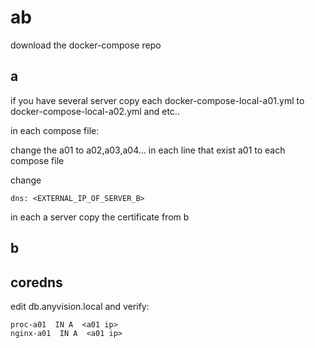# ab

download the docker-compose repo


## a

if you have several server copy each docker-compose-local-a01.yml to docker-compose-local-a02.yml and etc..

in each compose file:

change the a01 to a02,a03,a04... in each line that exist a01 to each compose file

change
```
dns: <EXTERNAL_IP_OF_SERVER_B> 
```

in each a server copy the certificate from b

## b


## coredns
edit db.anyvision.local and verify:

```
proc-a01  IN A  <a01 ip>
nginx-a01  IN A  <a01 ip>
```